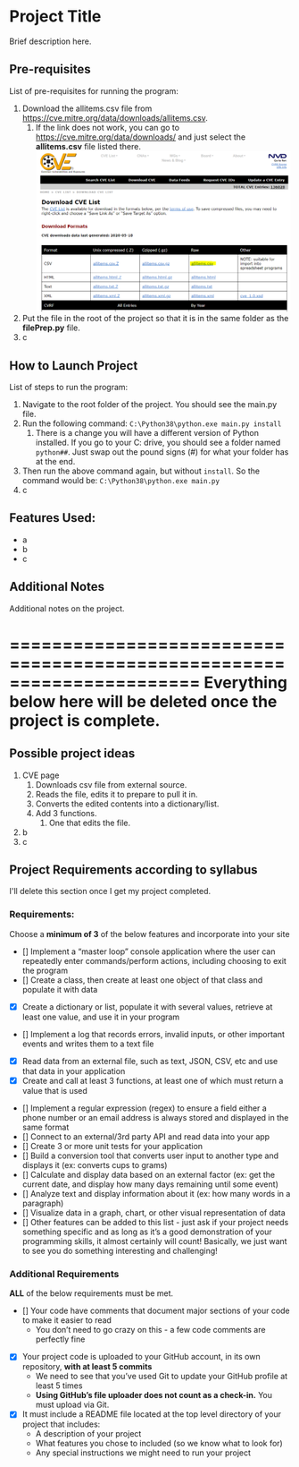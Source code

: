 # Project Title
Brief description here.

## Pre-requisites
List of pre-requisites for running the program:
1. Download the allitems.csv file from https://cve.mitre.org/data/downloads/allitems.csv.
   1. If the link does not work, you can go to https://cve.mitre.org/data/downloads/ and just select the **allitems.csv** file listed there.
   ![CVE site screenshot](/ReadMe-Files/00-screencapture.png)
2. Put the file in the root of the project so that it is in the same folder as the **filePrep.py** file.
3. c

## How to Launch Project
List of steps to run the program:
1. Navigate to the root folder of the project. You should see the main.py file.
2. Run the following command:
   `C:\Python38\python.exe main.py install`
   1. There is a change you will have a different version of Python installed. If you go to your C: drive, you should see a folder named `python##`. Just swap out the pound signs (#) for what your folder has at the end.
3. Then run the above command again, but without `install`. So the command would be:
   `C:\Python38\python.exe main.py`
4. c

## Features Used:
- a
- b
- c

## Additional Notes
Additional notes on the project.

======================================================================
Everything below here will be deleted once the project is complete.
======================================================================

## Possible project ideas
1. CVE page
   1. Downloads csv file from external source.
   2. Reads the file, edits it to prepare to pull it in.
   3. Converts the edited contents into a dictionary/list.
   4. Add 3 functions.
      1. One that edits the file.
2. b
3. c

## Project Requirements according to syllabus

I'll delete this section once I get my project completed.

### **Requirements:**
Choose a **minimum of 3** of the below features and incorporate into your site
- [] Implement a “master loop” console application where the user can repeatedly enter commands/perform actions, including choosing to exit the program
- [] Create a class, then create at least one object of that class and populate it with data
- [x] Create a dictionary or list, populate it with several values, retrieve at least one value, and use it in your program
- [] Implement a log that records errors, invalid inputs, or other important events and writes them to a text file
- [x] Read data from an external file, such as text, JSON, CSV, etc and use that data in your application
- [x] Create and call at least 3 functions, at least one of which must return a value that is used
- [] Implement a regular expression (regex) to ensure a field either a phone number or an email address is always stored and displayed in the same format
- [] Connect to an external/3rd party API and read data into your app
- [] Create 3 or more unit tests for your application
- [] Build a conversion tool that converts user input to another type and displays it (ex: converts cups to grams)
- [] Calculate and display data based on an external factor (ex: get the current date, and display how many days remaining until some event)
- [] Analyze text and display information about it (ex: how many words in a paragraph)
- [] Visualize data in a graph, chart, or other visual representation of data
- [] Other features can be added to this list - just ask if your project needs something specific and as long as it’s a good demonstration of your programming skills, it almost certainly will count!  Basically, we just want to see you do something interesting and challenging!

### Additional Requirements
**ALL** of the below requirements must be met.
- [] Your code have comments that document major sections of your code to make it easier to read
  - You don’t need to go crazy on this - a few code comments are perfectly fine
- [x] Your project code is uploaded to your GitHub account, in its own repository, **with at least 5 commits**
  - We need to see that you’ve used Git to update your GitHub profile at least 5 times
  - **Using GitHub’s file uploader does not count as a check-in.** You must upload via Git. 
- [x] It must include a README file located at the top level directory of your project that includes:
  - A description of your project
  - What features you chose to included (so we know what to look for)
  - Any special instructions we might need to run your project